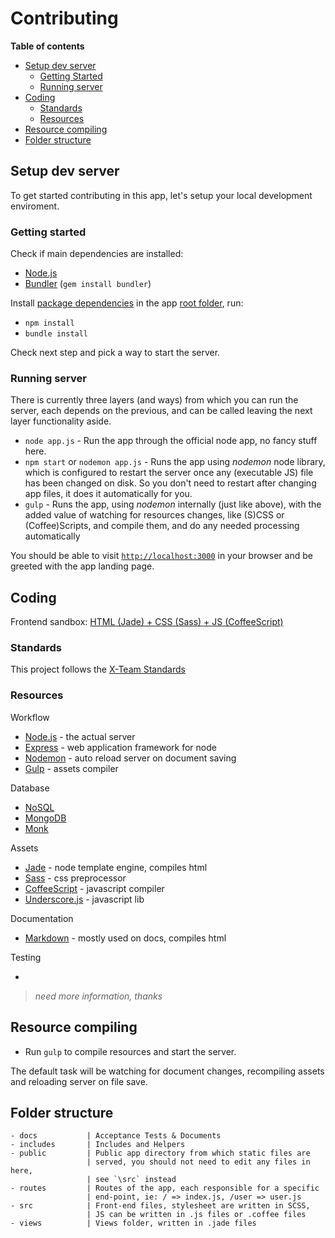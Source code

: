 # Contributing

__Table of contents__

- [Setup dev server](#setup-dev-server)
  - [Getting Started](#getting-started)
  - [Running server](#running-server)
- [Coding](#coding)
  - [Standards](#standards)
  - [Resources](#resources)
- [Resource compiling](#resource-compiling)
- [Folder structure](#folder-structure)


## Setup dev server

To get started contributing in this app, let's setup your local development enviroment.

### Getting started

Check if main dependencies are installed:

- [Node.js](http://nodejs.org/download/)
- [Bundler](http://bundler.io/bundle_install.html) (`gem install bundler`)

Install [package dependencies](https://github.com/x-team/remember/blob/master/package.json) in the app [root folder](https://github.com/x-team/remember), run:

- `npm install`
- `bundle install`

Check next step and pick a way to start the server.


### Running server

There is currently three layers (and ways) from which you can run the server, each depends on the previous, and can be called leaving the next layer functionality aside.

- `node app.js` - Run the app through the official node app, no fancy stuff here.
- `npm start` or `nodemon app.js` - Runs the app using _nodemon_ node library, which is configured to restart the server once any (executable JS) file has been changed on disk. So you don't need to restart after changing app files, it does it automatically for you.
- `gulp` - Runs the app, using _nodemon_ internally (just like above), with the added value of watching for resources changes, like (S)CSS or (Coffee)Scripts, and compile them, and do any needed processing automatically

You should be able to visit [`http://localhost:3000`](http://localhost:3000) in your browser and be greeted with the app landing page.


## Coding

Frontend sandbox: [HTML (Jade) + CSS (Sass) + JS (CoffeeScript)](http://codepen.io/anon/pen/xvCdh)

### Standards

This project follows the [X-Team Standards](https://github.com/x-team/standards)

### Resources

Workflow

- [Node.js](http://nodejs.org/) - the actual server
- [Express](http://expressjs.com/) - web application framework for node
- [Nodemon](http://nodemon.io/) - auto reload server on document saving
- [Gulp](http://gulpjs.com/) - assets compiler

Database

- [NoSQL](http://nosql-database.org/)
- [MongoDB](http://www.mongodb.org/)
- [Monk](https://github.com/LearnBoost/monk)

Assets

- [Jade](http://jade-lang.com/) - node template engine, compiles html
- [Sass](http://sass-lang.com/) - css preprocessor
- [CoffeeScript](http://coffeescript.org/) - javascript compiler
- [Underscore.js](http://underscorejs.org/) - javascript lib

Documentation

- [Markdown](http://daringfireball.net/projects/markdown/) - mostly used on docs, compiles html

Testing

- 

> _need more information, thanks_

## Resource compiling

- Run `gulp` to compile resources and start the server.

The default task will be watching for document changes, recompiling assets and reloading server on file save.

## Folder structure

    - docs           | Acceptance Tests & Documents
    - includes       | Includes and Helpers
    - public         | Public app directory from which static files are
                     | served, you should not need to edit any files in here,
                     | see `\src` instead
    - routes         | Routes of the app, each responsible for a specific
                     | end-point, ie: / => index.js, /user => user.js
    - src            | Front-end files, stylesheet are written in SCSS, 
                     | JS can be written in .js files or .coffee files
    - views          | Views folder, written in .jade files
